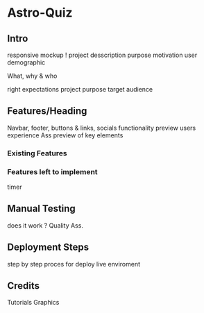 # Astro-Quiz

## Intro
responsive mockup !
project desscription
purpose motivation
user demographic

What, why & who 

right expectations
project purpose
target audience

## Features/Heading
Navbar, footer, buttons & links, socials
functionality preview
users experience Ass
preview of key elements
### Existing Features

### Features left to implement
timer 

## Manual Testing
does it work ?
Quality Ass. 

## Deployment Steps
step by step proces for deploy
live enviroment


## Credits
Tutorials
Graphics





